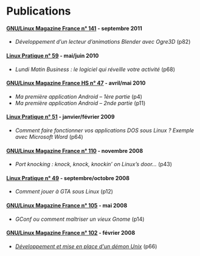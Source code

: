 # Publications

#### [GNU/Linux Magazine France n° 141](http://www.unixgarden.com/index.php/gnu-linux-magazine/gnulinux-magazine-n-141-septembre-2011-chez-votre-marchand-de-journaux) - septembre 2011

  * _Développement d’un lecteur d’animations Blender avec Ogre3D_ (p82)

#### [Linux Pratique n° 59](http://www.unixgarden.com/index.php/sommaire/linux-pratique-n-59-maijuin-2010-chez-votre-marchand-de-journaux) - mai/juin 2010

  * _Lundi Matin Business : le logiciel qui réveille votre activité_ (p68)

#### [GNU/Linux Magazine France HS n° 47](http://www.unixgarden.com/index.php/gnu-linux-magazine-hs/gnulinux-magazine-hs-n-47-avrilmai-2010-chez-votre-marchand-de-journaux) - avril/mai 2010

  * _Ma première application Android – 1ère partie_ (p4)
  * _Ma première application Android – 2nde partie_ (p11)
  
#### [Linux Pratique n° 51](http://www.unixgarden.com/index.php/sommaire/linux-pratique-n-51-janvierfevrier-2009-chez-votre-marchand-de-journaux) - janvier/février 2009

  * _Comment faire fonctionner vos applications DOS sous Linux ? Exemple avec Microsoft Word_ (p64)
  
#### [GNU/Linux Magazine France n° 110](http://www.unixgarden.com/index.php/gnu-linux-magazine/gnulinux-magazine-n-110-novembre-2008-chez-votre-marchand-de-journaux) - novembre 2008

  * _Port knocking : knock, knock, knockin’ on Linux’s door…_ (p43)
  
#### [Linux Pratique n° 49](http://www.unixgarden.com/index.php/sommaire/linux-pratique-n-49-septembreoctobre-2008-chez-votre-marchand-de-journaux) - septembre/octobre 2008

  * _Comment jouer à GTA sous Linux_ (p12)
  
#### [GNU/Linux Magazine France n° 105](http://www.unixgarden.com/index.php/gnu-linux-magazine/gnu-linux-magazine-105-mai-2008-chez-votre-marchand-de-journaux) - mai 2008

  * _GConf ou comment maîtriser un vieux Gnome_ (p14)

#### [GNU/Linux Magazine France n° 102](http://www.unixgarden.com/index.php/gnu-linux-magazine/gnu-linux-magazine-102-fevrier-2008-chez-votre-marchand-de-journaux) - février 2008

  * _[Développement et mise en place d'un démon Unix](http://www.unixgarden.com/index.php/gnu-linux-magazine/developpement-et-mise-en-place-d-un-demon-unix)_ (p66)



  
